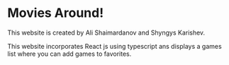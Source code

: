 # Movies Around!

This website is created by Ali Shaimardanov and Shyngys Karishev.

This website incorporates React js using typescript ans displays a games list where you can add games to favorites. 
